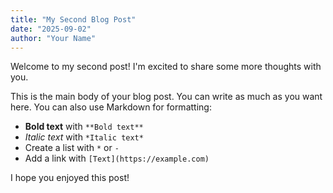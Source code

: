```yaml
---
title: "My Second Blog Post"
date: "2025-09-02"
author: "Your Name"
---
```


Welcome to my second post! I'm excited to share some more thoughts with you.

This is the main body of your blog post. You can write as much as you want here. You can also use Markdown for formatting:

* **Bold text** with `**Bold text**`
* *Italic text* with `*Italic text*`
* Create a list with `*` or `-`
* Add a link with `[Text](https://example.com)`

I hope you enjoyed this post!